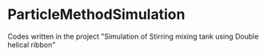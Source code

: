 # ParticleMethodSimulation
Codes written in the project "Simulation of Stirring mixing tank using Double helical ribbon" 
